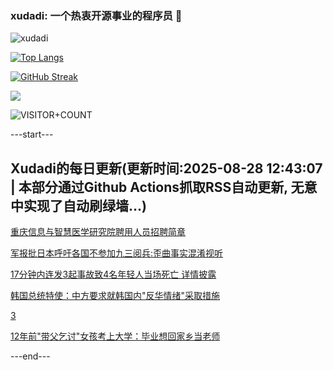 ### xudadi: 一个热衷开源事业的程序员 👋

![xudadi](https://github-readme-stats-git-masterorgs-github-readme-stats-team.vercel.app/api?username=xudadi)

[![Top Langs](https://github-readme-stats.vercel.app/api/top-langs/?username=xudadi)](https://github.com/anuraghazra/github-readme-stats)

[![GitHub Streak](https://streak-stats.demolab.com?user=xudadi&locale=zh_Hans)](https://git.io/streak-stats)

![](https://raw.githubusercontent.com/xudadi/xudadi/main/assets/github-contribution-grid-snake.svg)

![VISITOR+COUNT](https://komarev.com/ghpvc/?username=xudadi&label=VISITOR+COUNT)


---start---

## Xudadi的每日更新(更新时间:2025-08-28 12:43:07 | 本部分通过Github Actions抓取RSS自动更新, 无意中实现了自动刷绿墙...)

[重庆信息与智慧医学研究院聘用人员招聘简章](https://www.gongkaoleida.com/article/2591228)

[军报批日本呼吁各国不参加九三阅兵:歪曲事实混淆视听](https://m.163.com/news/article/K80CPIIJ0514R9P4.html)

[17分钟内连发3起事故致4名年轻人当场死亡 详情披露](https://m.163.com/news/article/K80GS29600019K82.html)

[韩国总统特使：中方要求就韩国内"反华情绪"采取措施](https://m.163.com/news/article/K80506TH0514R9OJ.html)

[3](https://www.163.com/v/video/VT71BBJLN.html)

[12年前"带父乞讨"女孩考上大学：毕业想回家乡当老师](https://m.163.com/news/article/K80O60VL051492T3.html)

---end---
